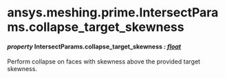 <a id="ansys-meshing-prime-intersectparams-collapse-target-skewness"></a>

# ansys.meshing.prime.IntersectParams.collapse_target_skewness

<a id="ansys.meshing.prime.IntersectParams.collapse_target_skewness"></a>

#### *property* IntersectParams.collapse_target_skewness *: [float](https://docs.python.org/3.11/library/functions.html#float)*

Perform collapse on faces with skewness above the provided target skewness.

<!-- !! processed by numpydoc !! -->
